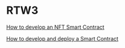 # RTW3

[How to develop an NFT Smart Contract](WeekOne)

[How to develop and deploy a Smart Contract](WeekTwo)
